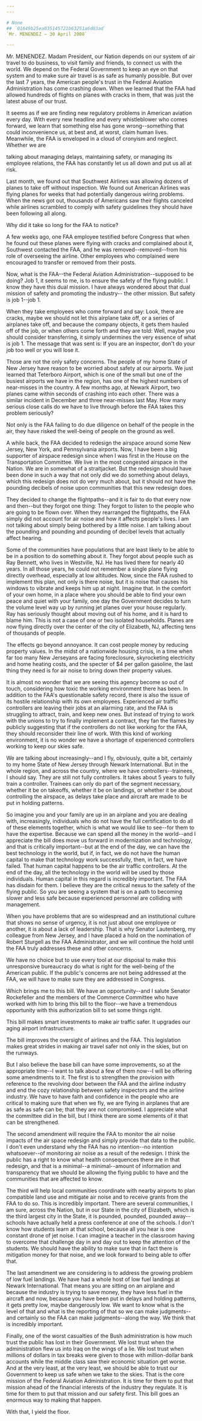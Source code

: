 ```yaml
---
---

# None
## `01649b25ea035145721b63251a6d03ad`
`Mr. MENENDEZ — 30 April 2008`

---
```



Mr. MENENDEZ. Madam President, our Nation depends on our system of 
air travel to do business, to visit family and friends, to connect us 
with the world. We depend on the Federal Government to keep an eye on 
that system and to make sure air travel is as safe as humanly possible. 
But over the last 7 years, the American people's trust in the Federal 
Aviation Administration has come crashing down. When we learned that 
the FAA had allowed hundreds of flights on planes with cracks in them, 
that was just the latest abuse of our trust.

It seems as if we are finding new regulatory problems in American 
aviation every day. With every new headline and every whistleblower who 
comes forward, we learn that something else has gone wrong--something 
that could inconvenience us, at best and, at worst, claim human lives. 
Meanwhile, the FAA is enveloped in a cloud of cronyism and neglect. 
Whether we are


talking about managing delays, maintaining safety, or managing its 
employee relations, the FAA has constantly let us all down and put us 
all at risk.

Last month, we found out that Southwest Airlines was allowing dozens 
of planes to take off without inspection. We found out American 
Airlines was flying planes for weeks that had potentially dangerous 
wiring problems. When the news got out, thousands of Americans saw 
their flights canceled while airlines scrambled to comply with safety 
guidelines they should have been following all along.

Why did it take so long for the FAA to notice?

A few weeks ago, one FAA employee testified before Congress that when 
he found out these planes were flying with cracks and complained about 
it, Southwest contacted the FAA, and he was removed--removed--from his 
role of overseeing the airline. Other employees who complained were 
encouraged to transfer or removed from their posts.

Now, what is the FAA--the Federal Aviation Administration--supposed 
to be doing? Job 1, it seems to me, is to ensure the safety of the 
flying public. I know they have this dual mission. I have always 
wondered about that dual mission of safety and promoting the industry--
the other mission. But safety is job 1--job 1.

When they take employees who come forward and say: Look, there are 
cracks, maybe we should not let this airplane take off, or a series of 
airplanes take off, and because the company objects, it gets them 
hauled off of the job, or when others come forth and they are told: 
Well, maybe you should consider transferring, it simply undermines the 
very essence of what is job 1. The message that was sent is: If you are 
an inspector, don't do your job too well or you will lose it.

Those are not the only safety concerns. The people of my home State 
of New Jersey have reason to be worried about safety at our airports. 
We just learned that Teterboro Airport, which is one of the small but 
one of the busiest airports we have in the region, has one of the 
highest numbers of near-misses in the country. A few months ago, at 
Newark Airport, two planes came within seconds of crashing into each 
other. There was a similar incident in December and three near-misses 
last May. How many serious close calls do we have to live through 
before the FAA takes this problem seriously?

Not only is the FAA failing to do due diligence on behalf of the 
people in the air, they have risked the well-being of people on the 
ground as well.

A while back, the FAA decided to redesign the airspace around some 
New Jersey, New York, and Pennsylvania airports. Now, I have been a big 
supporter of airspace redesign since when I was first in the House on 
the Transportation Committee. We live in the most congested airspace in 
the Nation. We are in somewhat of a straitjacket. But the redesign 
should have been done in such a way that not only did we do something 
about delays, which this redesign does not do very much about, but it 
should not have the pounding decibels of noise upon communities that 
this new redesign does.

They decided to change the flightpaths--and it is fair to do that 
every now and then--but they forgot one thing: They forgot to listen to 
the people who are going to be flown over. When they rearranged the 
flightpaths, the FAA simply did not account for air noise and how it 
affects people's lives. I am not talking about simply being bothered by 
a little noise. I am talking about the pounding and pounding and 
pounding of decibel levels that actually affect hearing.

Some of the communities have populations that are least likely to be 
able to be in a position to do something about it. They forgot about 
people such as Ray Bennett, who lives in Westville, NJ. He has lived 
there for nearly 40 years. In all those years, he could not remember a 
single plane flying directly overhead, especially at low altitudes. 
Now, since the FAA rushed to implement this plan, not only is there 
noise, but it is noise that causes his windows to vibrate and keeps him 
up at night. Imagine that. In the comfort of your own home, in a place 
where you should be able to find your own peace and quiet with your 
family, one day the Government decides to turn the volume level way up 
by running jet planes over your house regularly. Ray has seriously 
thought about moving out of his home, and it is hard to blame him. This 
is not a case of one or two isolated households. Planes are now flying 
directly over the center of the city of Elizabeth, NJ, affecting tens 
of thousands of people.

The effects go beyond annoyance. It can cost people money by reducing 
property values. In the midst of a nationwide housing crisis, in a time 
when far too many New Jerseyans are facing foreclosure, skyrocketing 
electricity and home heating costs, and the specter of $4 per gallon 
gasoline, the last thing they need is for air noise to bring down their 
property values.

It is almost no wonder that we are seeing this agency become so out 
of touch, considering how toxic the working environment there has been. 
In addition to the FAA's questionable safety record, there is also the 
issue of its hostile relationship with its own employees. Experienced 
air traffic controllers are leaving their jobs at an alarming rate, and 
the FAA is struggling to attract, train, and keep new ones. But instead 
of trying to work with the unions to try to finally implement a 
contract, they fan the flames by publicly suggesting that if the 
controllers do not like working for the FAA, they should reconsider 
their line of work. With this kind of working environment, it is no 
wonder we have a shortage of experienced controllers working to keep 
our skies safe.

We are talking about increasingly--and I fly, obviously, quite a bit, 
certainly to my home State of New Jersey through Newark International. 
But in the whole region, and across the country, where we have 
controllers--trainees, I should say. They are still not fully 
controllers. It takes about 5 years to fully train a controller. 
Trainees can only do part of the segment necessary, whether it be on 
takeoffs, whether it be on landings, or whether it be about controlling 
the airspace, as delays take place and aircraft are made to be put in 
holding patterns.

So imagine you and your family are up in an airplane and you are 
dealing with, increasingly, individuals who do not have the full 
certification to do all of these elements together, which is what we 
would like to see--for them to have the expertise. Because we can spend 
all the money in the world--and I appreciate the bill does move us 
forward in modernization and technology, and that is critically 
important--but at the end of the day, we can have the best technology 
in the world, but if, in fact, we do not have the human capital to make 
that technology work successfully, then, in fact, we have failed. That 
human capital happens to be the air traffic controllers. At the end of 
the day, all the technology in the world will be used by those 
individuals. Human capital in this regard is incredibly important. The 
FAA has disdain for them. I believe they are the critical nexus to the 
safety of the flying public. So you are seeing a system that is on a 
path to becoming slower and less safe because experienced personnel are 
colliding with management.

When you have problems that are so widespread and an institutional 
culture that shows no sense of urgency, it is not just about one 
employee or another, it is about a lack of leadership. That is why 
Senator Lautenberg, my colleague from New Jersey, and I have placed a 
hold on the nomination of Robert Sturgell as the FAA Administrator, and 
we will continue the hold until the FAA truly addresses these and other 
concerns.

We have no choice but to use every tool at our disposal to make this 
unresponsive bureaucracy do what is right for the well-being of the 
American public. If the public's concerns are not being addressed at 
the FAA, we will have to make sure they are addressed in Congress.

Which brings me to this bill. We have an opportunity--and I salute 
Senator Rockefeller and the members of the Commerce Committee who have 
worked with him to bring this bill to the floor--we have a tremendous 
opportunity with this authorization bill to set some things right.

This bill makes smart investments to make air traffic safer. It 
upgrades our aging airport infrastructure.


The bill improves the oversight of airlines and the FAA. This 
legislation makes great strides in making air travel safer not only in 
the skies, but on the runways.



But I also believe the base bill can have some improvements, so at 
the appropriate time--I want to talk about a few of them now--I will be 
offering some amendments to it. The first is to strengthen the 
provision with reference to the revolving door between the FAA and the 
airline industry and end the cozy relationship between safety 
inspectors and the airline industry. We have to have faith and 
confidence in the people who are critical to making sure that when we 
fly, we are flying in airplanes that are as safe as safe can be; that 
they are not compromised. I appreciate what the committee did in the 
bill, but I think there are some elements of it that can be 
strengthened.

The second amendment will require the FAA to monitor the air noise 
impacts of the air space redesign and simply provide that data to the 
public. I don't even understand why the FAA has no intention--no 
intention whatsoever--of monitoring air noise as a result of the 
redesign. I think the public has a right to know what health 
consequences there are in that redesign, and that is a minimal--a 
minimal--amount of information and transparency that we should be 
allowing the flying public to have and the communities that are 
affected to know.

The third will help local communities coordinate with nearby airports 
to plan compatible land use and mitigate air noise and to receive 
grants from the FAA to do so. This is incredibly important. There are 
several communities, I am sure, across the Nation, but in our State in 
the city of Elizabeth, which is the third largest city in the State, it 
is pounded, pounded, pounded away--schools have actually held a press 
conference at one of the schools. I don't know how students learn at 
that school, because all you hear is one constant drone of jet noise. I 
can imagine a teacher in the classroom having to overcome that 
challenge day in and day out to keep the attention of the students. We 
should have the ability to make sure that in fact there is mitigation 
money for that noise, and we look forward to being able to offer that.

The last amendment we are considering is to address the growing 
problem of low fuel landings. We have had a whole host of low fuel 
landings at Newark International. That means you are sitting on an 
airplane and because the industry is trying to save money, they have 
less fuel in the aircraft and now, because you have been put in delays 
and holding patterns, it gets pretty low, maybe dangerously low. We 
want to know what is the level of that and what is the reporting of 
that so we can make judgments--and certainly so the FAA can make 
judgments--along the way. We think that is incredibly important.

Finally, one of the worst casualties of the Bush administration is 
how much trust the public has lost in their Government. We lost trust 
when the administration flew us into Iraq on the wings of a lie. We 
lost trust when millions of dollars in tax breaks were given to those 
with million-dollar bank accounts while the middle class saw their 
economic situation get worse. And at the very least, at the very least, 
we should be able to trust our Government to keep us safe when we take 
to the skies. That is the core mission of the Federal Aviation 
Administration. It is time for them to put that mission ahead of the 
financial interests of the industry they regulate. It is time for them 
to put that mission and our safety first. This bill goes an enormous 
way to making that happen.

With that, I yield the floor.